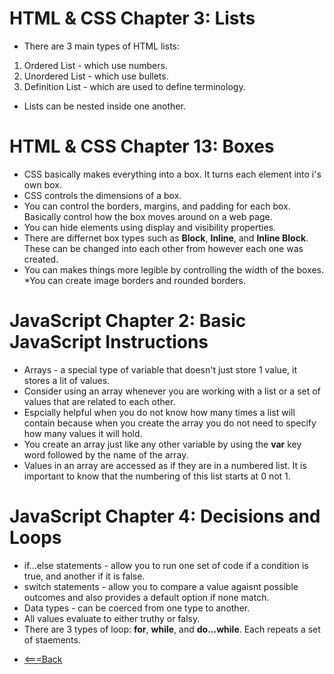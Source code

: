 # HTML & CSS Chapter 3: Lists

* There are 3 main types of HTML lists:
1. Ordered List - which use numbers.
2. Unordered List - which use bullets.
3. Definition List - which are used to define terminology.
- Lists can be nested inside one another.

# HTML & CSS Chapter 13: Boxes

* CSS basically makes everything into a box.  It turns each element into i's own box.
* CSS controls the dimensions of a box.
* You can control the borders, margins, and padding for each box.  Basically control how the box moves around on a web page.
* You can hide elements using display and visibility properties.
* There are differnet box types such as **Block**, **Inline**, and **Inline Block**.  These can be changed into each other from however each one was created.
* You can makes things more legible by controlling the width of the boxes.
*You can create image borders and rounded borders.

# JavaScript Chapter 2: Basic JavaScript Instructions

* Arrays - a special type of variable that doesn't just store 1 value, it stores a lit of values.  
* Consider using an array whenever you are working with a list or a set of values that are related to each other.
* Espcially helpful when you do not know how many times a list will contain because when you create the array you do not need to specify how many values it will hold.
* You create an array just like any other variable by using the **var** key word followed by the name of the array.
* Values in an array are accessed as if they are in a numbered list.  It is important to know that the numbering of this list starts at 0 not 1.

# JavaScript Chapter 4: Decisions and Loops

* if...else statements - allow you to run one set of code if a condition is true, and another if it is false.
* switch statements - allow you to compare a value agaisnt possible outcomes and also provides a default option if none match.
* Data types - can be coerced from one type to another.
* All values evaluate to either truthy or falsy.
* There are 3 types of loop: **for**, **while**, and **do...while**.  Each repeats a set of staements.

- [<===Back](README.md)
